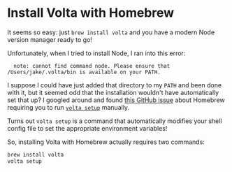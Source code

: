 # Install Volta with Homebrew

It seems so easy: just `brew install volta` and you have a modern Node version manager ready to go!

Unfortunately, when I tried to install Node, I ran into this error:

```
  note: cannot find command node. Please ensure that /Users/jake/.volta/bin is available on your PATH.
```

I suppose I could have just added that directory to my `PATH` and been done with it, but it seemed odd that the installation wouldn't have automatically set that up?
I googled around and found [this GitHub issue](https://github.com/volta-cli/volta/issues/927) about Homebrew requiring you to run [`volta setup`](https://docs.volta.sh/reference/setup) manually.

Turns out `volta setup` is a command that automatically modifies your shell config file to set the appropriate environment variables!

So, installing Volta with Homebrew actually requires two commands:

```sh
brew install volta
volta setup
```
